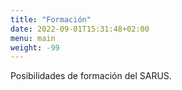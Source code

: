 ```yaml
---
title: "Formación"
date: 2022-09-01T15:31:48+02:00
menu: main
weight: -99
---
```


Posibilidades de formación del SARUS.
